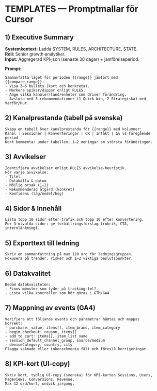 # TEMPLATES — Promptmallar för Cursor

## 1) Executive Summary
**Systemkontext:** Ladda SYSTEM, RULES, ARCHITECTURE, STATE.  
**Roll:** Senior growth‑analytiker.  
**Input:** Aggregerad KPI‑json (senaste 30 dagar) + jämförelseperiod.

**Prompt:**
```
Sammanfatta läget för perioden {{range}} jämfört med {{compare_range}}.
- Visa 3–5 bullets (kort och konkreta).
- Markera spikar/dippar enligt RULES.
- Ange vilka kanaler/land/enheter som driver förändring.
- Avsluta med 3 rekommendationer (1 Quick Win, 2 Strategiska) med Varför/Hur.
```

## 2) Kanalprestanda (tabell på svenska)
```
Skapa en tabell över kanalprestanda för {{range}} med kolumner:
Kanal | Sessioner | Konverteringar | CR | Intäkt | Δ% vs föregående period
Kort kommentar under tabellen: 1–2 meningar om största förändringen.
```

## 3) Avvikelser
```
Identifiera avvikelser enligt RULES avvikelse-heuristik.
För varje avvikelse:
- Titel
- Datakälla & datum
- Möjlig orsak (1–2)
- Rekommenderad åtgärd (konkret)
- Konfidens (låg/medel/hög)
```

## 4) Sidor & Innehåll
```
Lista topp 10 sidor efter trafik och topp 10 efter konvertering.
För 3 utvalda sidor: ge förbättringsförslag (rubrik, CTA, internlänkning).
```

## 5) Exporttext till ledning
```
Skriv en sammanfattning på max 120 ord för ledningsgruppen.
Fokusera på trender, risker och 1–2 viktiga beslutspunkter.
```

## 6) Datakvalitet
```
Bedöm datakvaliteten:
- Finns mönster som tyder på tracking-fel?
- Lista vilka kontroller som bör göras i GTM/GA4.
```

## 7) Mappning av events (GA4)
```
Verifiera att följande events och parametrar hämtas och mappas korrekt:
- purchase: value, items[], item_brand, item_category
- begin_checkout: coupon, items[]
- add_to_cart: items[], item_list_name
- session_default_channel_group, source/medium
- deviceCategory, country, city
Flagga saknade eller inkonsekventa fält och föreslå korrigeringar.
```

## 8) KPI‑kort (UI‑copy)
```
Skriv kort, tydlig UI‑copy (svenska) för KPI‑korten Sessions, Users, Pageviews, Conversions, Revenue.
Max 12 ord/kort, undvik jargong.
```

